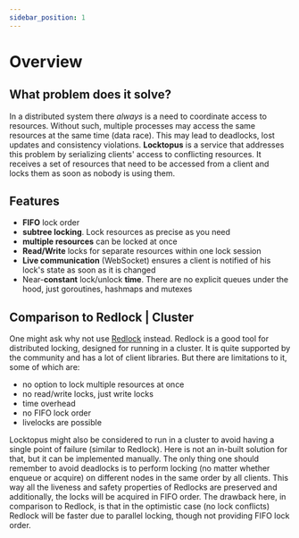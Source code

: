 ```yaml
---
sidebar_position: 1
---
```


# Overview

## What problem does it solve?

In a distributed system there _always_ is a need to coordinate access to resources. Without such, multiple processes may access the same resources at the same time (data race). This may lead to deadlocks, lost updates and consistency violations. **Locktopus** is a service that addresses this problem by serializing clients' access to conflicting resources. It receives a set of resources that need to be accessed from a client and locks them as soon as nobody is using them.

## Features

- **FIFO** lock order
- **subtree locking**. Lock resources as precise as you need
- **multiple resources** can be locked at once
- **Read/Write** locks for separate resources within one lock session
- **Live communication** (WebSocket) ensures a client is notified of his lock's state as soon as it is changed
- Near-**constant** lock/unlock **time**. There are no explicit queues under the hood, just goroutines, hashmaps and mutexes

## Comparison to Redlock | Cluster

One might ask why not use [Redlock](https://redis.io/docs/manual/patterns/distributed-locks/) instead. Redlock is a good tool for distributed locking, designed for running in a cluster. It is quite supported by the community and has a lot of client libraries. But there are limitations to it, some of which are:

- no option to lock multiple resources at once
- no read/write locks, just write locks
- time overhead
- no FIFO lock order
- livelocks are possible

Locktopus might also be considered to run in a cluster to avoid having a single point of failure (similar to Redlock). Here is not an in-built solution for that, but it can be implemented manually. The only thing one should remember to avoid deadlocks is to perform locking (no matter whether enqueue or acquire) on different nodes in the same order by all clients. This way all the liveness and safety properties of Redlocks are preserved and additionally, the locks will be acquired in FIFO order. The drawback here, in comparison to Redlock, is that in the optimistic case (no lock conflicts) Redlock will be faster due to parallel locking, though not providing FIFO lock order.
